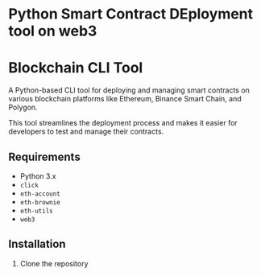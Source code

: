 # Python Smart Contract DEployment tool on web3

# Blockchain CLI Tool

A Python-based CLI tool for deploying and managing smart contracts on various blockchain platforms like Ethereum, Binance Smart Chain, and Polygon.

This tool streamlines the deployment process and makes it easier for developers to test and manage their contracts.

## Requirements

- Python 3.x
- `click`
- `eth-account`
- `eth-brownie`
- `eth-utils`
- `web3`

## Installation

1. Clone the repository

